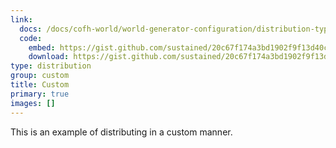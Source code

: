 ```yaml
---
link:
  docs: /docs/cofh-world/world-generator-configuration/distribution-types/custom/
  code:
    embed: https://gist.github.com/sustained/20c67f174a3bd1902f9f13d40cc93098.js
    download: https://gist.github.com/sustained/20c67f174a3bd1902f9f13d40cc93098/archive/7bfbc131a87411c3ff81c91ccb9a5ef702526d0e.zip
type: distribution
group: custom
title: Custom
primary: true
images: []
---
```


This is an example of distributing in a custom manner.
